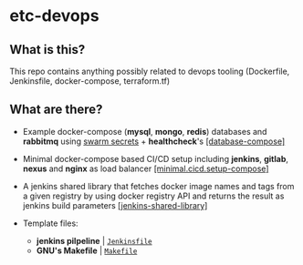 # etc-devops

## What is this?

This repo contains anything possibly related to devops tooling (Dockerfile, Jenkinsfile, docker-compose, terraform.tf)

## What are there?

- Example docker-compose (**mysql**, **mongo**, **redis**) databases and **rabbitmq** using [swarm secrets](https://docs.docker.com/engine/swarm/secrets/) + **healthcheck**'s [[database-compose]](/docker/database-compose/)

- Minimal docker-compose based CI/CD setup including **jenkins**, **gitlab**, **nexus** and **nginx** as load balancer [[minimal.cicd.setup-compose]](/docker/minimal.cicd.setup-compose)

- A jenkins shared library that fetches docker image names and tags from a given registry by using docker registry API and returns the result as jenkins build parameters [[jenkins-shared-library]](/jenkins-shared-library/)

- Template files:
  - **jenkins pilpeline** | [`Jenkinsfile`](/templates/Jenkinsfile)
  - **GNU's Makefile** | [`Makefile`](/templates/Makefile)
